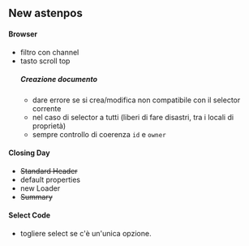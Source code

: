 ## New astenpos

#### Browser

- filtro con channel
- tasto scroll top
  ##### Creazione documento
  - dare errore se si crea/modifica non compatibile con il selector corrente
  - nel caso di selector a tutti (liberi di fare disastri, tra i locali di proprietà)
  - sempre controllo di coerenza `id` e `owner`
  
#### Closing Day

- ~~Standard Header~~
- default properties
- new Loader
- ~~Summary~~

#### Select Code

- togliere select se c'è un'unica opzione.

